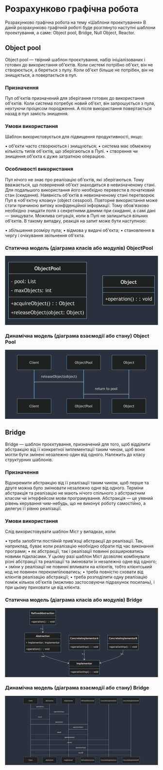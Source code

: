 # Розрахунково графічна робота 
Розрахунково графічна робота на тему «Шаблони проектування»
В даній розрахунково графічній роботі буде розглянуто наступні шаблони проектування, а саме: Object pool, Bridge, Null Object, Reactor.
## Object pool
Object pool — твірний шаблон проєктування, набір ініціалізованих і готових до використання об'єктів. Коли системі потрібно об'єкт, він не створюється, а береться з пулу. Коли об'єкт більше не потрібен, він не знищується, а повертається в пул.

### Призначення

Пул об'єктів призначений для зберігання готових до використання об'єктів. Коли система потребує новий об'єкт, він запрошується з пула, нехтуючи процесом породження. А після використання повертається назад в пул замість знищення.

### Умови використання

Шаблон використовується для підвищення продуктивності, якщо:

•	об'єкти часто створюються і знищуються;
•	система має обмежену кількість типів об'єктів, що зберігаються в Пулі.
•	створення чи знищення об'єкта є дуже затратною операцією.

### Особливості використання

Пул нічого не знає про реалізацію об'єктів, які зберігаються. Тому вважається, що повернений об'єкт знаходиться в невизначеному стані. Для подальшого використання його необхідно перевести в початковий стан (скидання). Наявність об'єктів в невизначеному стані перетворює Пул в «об'єктну клоаку» (object cesspool). Повторне використання може стати причиною витоку конфіденційної інформації. Тому обов'язково необхідно зчищати поля з секретними даними при скиданні, а самі дані — знищувати. Можлива ситуація, коли в Пулі не залишиться вільних об'єктів. В такому випадку, реакція на запит може бути наступною:

•	збільшення розміру пула;
•	відмова у видачі об'єкта;
•	становлення в чергу і очікування звільнення об'єкта.

### Статична модель (діаграма класів або модулів) ObjectPool

![Статична модель Object Pool](https://github.com/NorthDice/RGR_APPZ_Balychev/blob/main/ObjectPoolClassDiagram.jpg)

### Динамічна модель (діаграма взаємодії або стану) Object Pool
    
![Динамічна модель Object Pool](https://github.com/NorthDice/RGR_APPZ_Balychev/blob/main/ObjtctPoolSequenseDiagram.jpg)

## Bridge

Bridge —  шаблон проєктування, призначений для того, щоб відділити абстракцію від її конкретної імплементації таким чином, щоб вони могли бути змінені незалежно один від одного. Належить до класу структурних шаблонів.

### Призначення

Відокремити абстракцію від її реалізації таким чином, щоб перше та друге можна було змінювати незалежно одне від одного.
Терміни абстракція та реалізацію не мають нічого спільного з абстрактним класом чи інтерфейсом мови програмування. Абстракція — це уявний рівень керування чим-небудь, що не виконує роботу самостійно, а делегує її рівню реалізації.

### Умови використання

Слід використовувати шаблон Міст у випадках, коли:

•	треба запобігти постійній прив'язці абстракції до реалізації. Так, наприклад, буває коли реалізацію необхідно обрати під час виконання програми;
•	як абстракції, так і реалізації повинні розширюватись новими підкласами. У цьому разі шаблон Міст дозволяє комбінувати різні абстракції та реалізації та змінювати їх незалежно одне від одного;
•	зміни у реалізації не повинні впливати на клієнтів, тобто клієнтський код не повинен перекомпілюватись;
•	треба повністю сховати від клієнтів реалізацію абстракції;
•	треба розподілити одну реалізацію поміж кількох об'єктів (можливо застосовуючи підрахунок посилань), і при цьому приховати це від клієнта.

### Статична модель (діаграма класів або модулів) Bridge

![Статична модель Bridge](https://github.com/NorthDice/RGR_APPZ_Balychev/blob/main/BridgeClassDiagram.jpg)

### Динамічна модель (діаграма взаємодії або стану) Bridge

![Динамічна модель Bridge](https://github.com/NorthDice/RGR_APPZ_Balychev/blob/main/BridgeSequenceDiagram.jpg)


